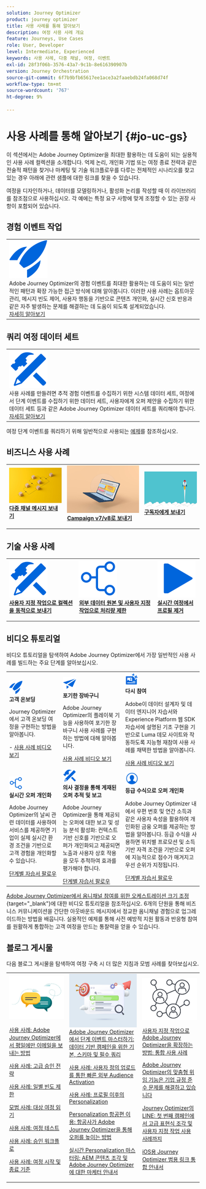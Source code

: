 ```yaml
---
solution: Journey Optimizer
product: journey optimizer
title: 사용 사례를 통해 알아보기
description: 여정 사용 사례 개요
feature: Journeys, Use Cases
role: User, Developer
level: Intermediate, Experienced
keywords: 사용 사례, 다중 채널, 여정, 이벤트
exl-id: 28f3f06b-3576-43a7-9c1b-8e616390907b
version: Journey Orchestration
source-git-commit: 6f7b9bfb65617ee1ace3a2faaebdb24fa068d74f
workflow-type: tm+mt
source-wordcount: '767'
ht-degree: 9%

---
```


# 사용 사례를 통해 알아보기 {#jo-uc-gs}

이 섹션에서는 Adobe Journey Optimizer을 최대한 활용하는 데 도움이 되는 실용적인 사용 사례 컬렉션을 소개합니다. 억제 논리, 개인화 기법 또는 여정 종료 전략과 같은 전술적 패턴을 찾거나 마케팅 및 기술 워크플로우를 다루는 전체적인 시나리오를 찾고 있는 경우 아래에 관련 샘플에 대한 링크를 찾을 수 있습니다.

여정을 디자인하거나, 데이터를 모델링하거나, 활성화 논리를 작성할 때 이 라이브러리를 참조점으로 사용하십시오. 각 예에는 특정 요구 사항에 맞게 조정할 수 있는 권장 사항이 포함되어 있습니다.


## 경험 이벤트 작업

<table style="table-layout:fixed">
<tr style="border: 0;">
  <td>
    <div>
    <a href="exp-event-lookup.md">
    <img alt="경험 이벤트 조회 우수 사례" src="../assets/do-not-localize/icon-quick-start.svg" /></a> 
    <br>Adobe Journey Optimizer의 경험 이벤트를 최대한 활용하는 데 도움이 되는 일반적인 패턴과 확장 가능한 접근 방식에 대해 알아봅니다. 이러한 사용 사례는 옵트아웃 관리, 메시지 빈도 제어, 사용자 행동을 기반으로 콘텐츠 개인화, 실시간 신호 반응과 같은 자주 발생하는 문제를 해결하는 데 도움이 되도록 설계되었습니다.
    </div>
      <div>
     <a href="exp-event-lookup.md">자세히 알아보기</a></div>
    </div>
  </td>
</tr>
</table>


## 쿼리 여정 데이터 세트

<table style="table-layout:fixed">
<tr style="border: 0;">
  <td>
    <div>
    <a href="../data/datasets-query-examples.md">
    <img alt="쿼리 샘플" src="../assets/do-not-localize/icon-configure.svg"/></a> 
    <br>사용 사례를 만들려면 추적 경험 이벤트를 수집하기 위한 시스템 데이터 세트, 여정에서 단계 이벤트를 수집하기 위한 데이터 세트, 사용자에게 오퍼 제안을 수집하기 위한 데이터 세트 등과 같은 Adobe Journey Optimizer 데이터 세트를 쿼리해야 합니다.
    </div>
      <div>
     <a href="../data/datasets-query-examples.md">자세히 알아보기</a></div>
    </div>
  </td>
</tr>
</table>

여정 단계 이벤트를 쿼리하기 위해 일반적으로 사용되는 [예제](../reports/query-examples.md)를 참조하십시오.


## 비즈니스 사용 사례

<table style="table-layout:fixed"><tr style="border: 0;">
<td>
<a href="../building-journeys/journeys-uc.md">
<img alt="다중 채널 메시지 보내기" src="../assets/do-not-localize/start-journey.jpeg">
</a>
<div>
<a href="../building-journeys/journeys-uc.md"><strong>다중 채널 메시지 보내기</strong></a>
</div>
<p>
</td>
<td>
<a href="ajo-ac.md">
<img alt="Campaign을 사용하여 메시지 보내기" src="../assets/do-not-localize/start-interface.jpeg">
</a>
<div><a href="ajo-ac.md"><strong>Campaign v7/v8로 보내기</strong>
</div>
<p>
</td>
<td>
<a href="message-to-subscribers-uc.md">
<img alt="구독자에게 메시지 보내기" src="../assets/do-not-localize/start-quick.png">
</a>
<div>
<a href="message-to-subscribers-uc.md"><strong>구독자에게 보내기</strong></a>
</div>
<p></td>
</tr></table>

## 기술 사용 사례

<table style="table-layout:fixed"><tr style="border: 0;">
<td>
<a href="collections.md">
<img alt="사용자 정의 작업으로 컬렉션을 동적으로 보내기" src="../assets/do-not-localize/icon-configure.svg">
</a>
<div>
<a href="collections.md"><strong>사용자 지정 작업으로 컬렉션을 동적으로 보내기</strong></a>
</div>
<p>
</td>
<td>
<a href="limit-throughput.md">
<img alt="외부 데이터 원본 및 사용자 정의 작업으로 처리량 제한" src="../assets/do-not-localize/icon-first-journey.svg">
</a>
<div><a href="limit-throughput.md"><strong>외부 데이터 원본 및 사용자 지정 작업으로 처리량 제한</strong></a>
</div>
<p>
</td>
<td>
<a href="../building-journeys/journey-pause.md#apply-an-exit-criteria-in-a-paused-journey">
<img alt="라이브 여정에서 프로필 제거" src="../assets/do-not-localize/icon-videos.svg">
</a>
<div><a href="../building-journeys/journey-pause.md#apply-an-exit-criteria-in-a-paused-journey"><strong>실시간 여정에서 프로필 제거</strong></a>
</div>
<p>
</td>
</tr></table>

## 비디오 튜토리얼

비디오 튜토리얼을 탐색하여 Adobe Journey Optimizer에서 가장 일반적인 사용 사례를 빌드하는 주요 단계를 알아보십시오.


<table style="table-layout:auto">
  <tr style="border: 0;">
    <td>
      <img src="../assets/do-not-localize/icon-quick-start.svg" width="35px">
    <br/>
      <strong>고객 온보딩</strong><br/><p>Journey Optimizer에서 고객 온보딩 여정을 구현하는 방법을 알아봅니다.</p> - <a href="https://experienceleague.adobe.com/ko/docs/journey-optimizer-learn/tutorials/use-cases/customer-onboarding" target="_blank">사용 사례 비디오 보기</a>
    </td>
    <td>
      <img src="../assets/do-not-localize/icon-campaign.svg" width="35px">
    <br/>
      <strong>포기한 장바구니</strong><br/><p>Adobe Journey Optimizer의 플레이북 기능을 사용하여 포기한 장바구니 사용 사례를 구현하는 방법에 대해 알아봅니다.</p><a href="https://experienceleague.adobe.com/ko/docs/journey-optimizer-learn/tutorials/use-cases/abandoned-cart" target="_blank">사용 사례 비디오 보기</a>
    </td>
    <td>
      <img src="../assets/do-not-localize/icon-content.svg" width="35px">
    <br/>
      <strong>다시 참여</strong><br/><p>Adobe이 데이터 설계자 및 데이터 엔지니어 자습서와 Experience Platform 웹 SDK 자습서에 설명된 기초 구현을 기반으로 Luma 데모 사이트와 작동하도록 지능형 재참여 사용 사례를 채택한 방법을 알아봅니다.</p><a href="https://experienceleague.adobe.com/ko/docs/experience-platform/rtcdp/use-cases/personalization-insights-engagement/use-cases-luma" target="_blank">사용 사례 비디오 보기</a> 
    </td>
  </tr>
  <tr style="border: 0;">
    <td>
      <img src="../assets/do-not-localize/icon-experience.svg" width="35px">
    <br/>
      <strong>실시간 오퍼 개인화</strong><br/><p>Adobe Journey Optimizer의 날씨 관련 데이터를 사용하여 서비스를 제공하면 기업이 실제 실시간 환경 조건을 기반으로 고객 경험을 개인화할 수 있습니다.</p><a href="https://experienceleague.adobe.com/ko/docs/journey-optimizer-learn/personalizing-offers-with-real-time-weather-data/introduction" target="_blank">단계별 자습서 팔로우</a>
    </td>
    <td>
      <img src="../assets/do-not-localize/icon-configure.svg" width="35px">
    <br/>
      <strong>의사 결정을 통해 게재된 오퍼 추적 및 보고</strong><br/><p>Adobe Journey Optimizer을 통해 제공되는 오퍼에 대한 보고 및 성능 분석 활성화: 컨텍스트 기반 신호를 기반으로 오퍼가 개인화되고 제공되면 노출과 사용자 상호 작용을 모두 추적하여 효과를 평가해야 합니다.</p><a href="https://experienceleague.adobe.com/ko/docs/journey-optimizer-learn/reporting-on-ajo-od/introduction" target="_blank">단계별 자습서 팔로우</a> 
    </td>
    <td>
      <img src="../assets/do-not-localize/icon_profile-audience.svg" width="35px">
    <br/>
      <strong>등급 수식으로 오퍼 개인화</strong><br/><p>Adobe Journey Optimizer 내에서 우편 번호 및 연간 소득과 같은 사용자 속성을 활용하여 개인화된 금융 오퍼를 제공하는 방법을 알아봅니다. 등급 수식을 사용하면 위치별 프로모션 및 소득 기반 자격 조건을 기반으로 오퍼에 지능적으로 점수가 매겨지고 우선 순위가 지정됩니다.</p><a href="https://experienceleague.adobe.com/ko/docs/journey-optimizer-learn/personalizing-offers-with-ranking-formulas-based-on-user-zip-code-and-income/introduction" target="_blank">단계별 자습서 팔로우</a> 
    </td>
  </tr>
</table>

[Adobe Journey Optimizer에서 옴니채널 참여를 위한 오케스트레이션 크기 조정](https://experienceleague.adobe.com/ko/docs/journey-optimizer-learn/scaling-orchestration-to-omnichannel-engagement/introduction){target="_blank"}에 대한 비디오 튜토리얼을 참조하십시오. 6개의 단원을 통해 비즈니스 커뮤니케이션을 간단한 아웃바운드 메시지에서 정교한 옴니채널 경험으로 업그레이드하는 방법을 배웁니다. 실용적인 예제를 통해 사전 예방적 지원 활동과 반응형 참여를 원활하게 통합하는 고객 여정을 만드는 통찰력을 얻을 수 있습니다.



## 블로그 게시물

다음 블로그 게시물을 탐색하여 여정 구축 시 더 많은 지침과 모범 사례를 찾아보십시오.

<table style="table-layout:fixed"><tr style="border: 0;">
<td>
<img alt="블로그 게시물" src="../assets/do-not-localize/community.jpeg">
<div>
<p><a href="https://experienceleaguecommunities.adobe.com/t5/journey-optimizer-blogs/how-to-send-emails-only-on-weekdays-in-adobe-journey-optimizer/ba-p/760400?profile.language=ko" target="_blank">사용 사례: Adobe Journey Optimizer에서 평일에만 이메일을 보내는 방법</a></p>
<p><a href="https://experienceleaguecommunities.adobe.com/t5/journey-optimizer-blogs/advanced-approval-strategies-in-adobe-journey-optimizer/ba-p/761396?profile.language=ko" target="_blank">사용 사례: 고급 승인 전략</a></p>
<p><a href="https://experienceleaguecommunities.adobe.com/t5/journey-optimizer-blogs/elevate-customer-experience-with-daily-frequency-capping-in-ajo/ba-p/761510?profile.language=ko" target="_blank">사용 사례: 일별 빈도 제한</a></p>
<p><a href="https://experienceleaguecommunities.adobe.com/t5/journey-optimizer-blogs/mastering-read-audience-journeys-in-adobe-journey-optimizer-a/ba-p/761445?profile.language=ko" target="_blank">모범 사례: 대상 여정 읽기</a></p>
<p><a href="https://experienceleaguecommunities.adobe.com/t5/journey-optimizer-blogs/from-plan-to-perfection-how-to-test-your-ajo-journeys-for-10/ba-p/761270?profile.language=ko" target="_blank">사용 사례: 여정 테스트</a></p>
<p><a href="https://experienceleaguecommunities.adobe.com/t5/journey-optimizer-blogs/deliver-with-confidence-approval-workflows-across-adobe-journey/ba-p/760900?profile.language=ko" target="_blank">사용 사례: 승인 워크플로</a></p>
<p><a href="https://experienceleaguecommunities.adobe.com/t5/journey-optimizer-blogs/mastering-journey-entry-and-exit-criteria-in-adobe-journey/ba-p/760958?profile.language=ko" target="_blank">사용 사례: 여정 시작 및 종료 기준</a></p>
</div>
<p>
</td>
<td>
<img alt="여정의 단계 이벤트" src="../assets/do-not-localize/list.jpeg">
<div>
<a href="https://experienceleaguecommunities.adobe.com/t5/journey-optimizer-blogs/mastering-step-events-in-adobe-journey-optimizer-fundamentals/ba-p/762024?profile.language=ko" target="_blank">Adobe Journey Optimizer에서 단계 이벤트 마스터하기: 데이터 기반 캠페인을 위한 기본, 스키마 및 필수 쿼리
</a></p>
<p><a href="https://experienceleaguecommunities.adobe.com/t5/journey-optimizer-blogs/fast-external-audience-activation-with-custom-upload/ba-p/761658?profile.language=ko" target="_blank">사용 사례: 사용자 정의 업로드를 통한 빠른 외부 Audience Activation</a></p>
<p><a href="https://experienceleaguecommunities.adobe.com/t5/journey-optimizer-blogs/personalization-beyond-the-ajo-profile-bringing-non-profile/ba-p/769225?profile.language=ko" target="_blank">사용 사례: 프로필 이후의 Personalization
</a></p>
<p><a href="https://experienceleaguecommunities.adobe.com/t5/journey-optimizer-blogs/take-flight-with-personalization-how-airlines-can-elevate-offers/ba-p/767513?profile.language=ko" target="_blank">Personalization 항공편 이용: 항공사가 Adobe Journey Optimizer을 통해 오퍼를 높이는 방법
</a></p>
<p><a href="https://experienceleaguecommunities.adobe.com/t5/journey-optimizer-blogs/mastering-real-time-personalization-a-marketer-s-guide-to-aem/ba-p/762606?profile.language=ko" target="_blank">실시간 Personalization 마스터링: AEM 콘텐츠 조각 및 Adobe Journey Optimizer에 대한 마케터 안내서
</a></p>
</div>
<p></td>
<td>
<img alt="사용자 정의 액션" src="../assets/do-not-localize/step-event.jpeg">
<div><p><a href="https://experienceleaguecommunities.adobe.com/t5/journey-optimizer-blogs/how-to-extend-adobe-journey-optimizer-with-custom-actions/ba-p/761323?profile.language=ko" target="_blank">사용자 지정 작업으로 Adobe Journey Optimizer을 확장하는 방법: 통합 사용 사례
</a></p>
</div>
<div><p><a href="https://experienceleaguecommunities.adobe.com/t5/journey-optimizer-blogs/breaking-down-barriers-how-adobe-journey-optimizer-s-custom/ba-p/759223?profile.language=ko" target="_blank">Adobe Journey Optimizer의 맞춤형 위임 기능은 기업 규정 준수 문제를 해결하고 있습니다
</a></p>
</div>
<div><p><a href="https://experienceleaguecommunities.adobe.com/t5/journey-optimizer-blogs/line-in-ajo-from-first-campaign-to-advanced-expression-fragment/ba-p/771048?profile.language=ko" target="_blank">Journey Optimizer의 LINE: 첫 번째 캠페인에서 고급 표현식 조각 및 사용자 지정 작업 사용 사례까지
</a></p>
</div>
<div><p><a href="https://experienceleaguecommunities.adobe.com/t5/journey-optimizer-blogs/ajo-universal-link-integration-guide-for-ios/ba-p/768669?profile.language=ko" target="_blank">iOS용 Journey Optimizer 범용 링크 통합 안내서
</a></p>
</div>
</td>
</tr></table>